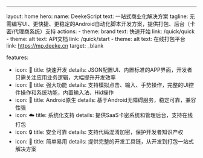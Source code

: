 ---
layout: home
hero:
  name: DeekeScript
  text: 一站式商业化解决方案
  tagline: 无需编写UI、更快捷、更稳定的Android自动化脚本开发方案，提供打包、后台（卡密/代理商系统）支持
  actions:
    - theme: brand
      text: 快速开始
      link: /quick/quick
    - theme: alt
      text: API文档
      link: /quick/start
    - theme: alt
      text: 在线打包平台
      link: https://mp.deeke.cn
      target: _blank

features:
  - icon: 🚀
    title: 快速开发
    details: JSON配置UI、内置标准的APP界面，开发者只需关注应用业务逻辑，大幅提升开发效率
  - icon: 🔧
    title: 强大功能
    details: 支持模拟点击、输入、手势操作，完整的UI控件操作和系统功能，内置输入法、Hid操作
  - icon: 📱
    title: Android原生
    details: 基于Android无障碍服务，稳定可靠，兼容性强
  - icon: ☁️
    title: 系统化支持
    details: 提供SaaS卡密系统和管理后台，支持在线打包
  - icon: 🔒
    title: 安全可靠
    details: 支持代码混淆加密，保护开发者知识产权
  - icon: 🎯
    title: 简单易用
    details: 提供完整的开发工具链，从开发到打包一站式解决方案

 